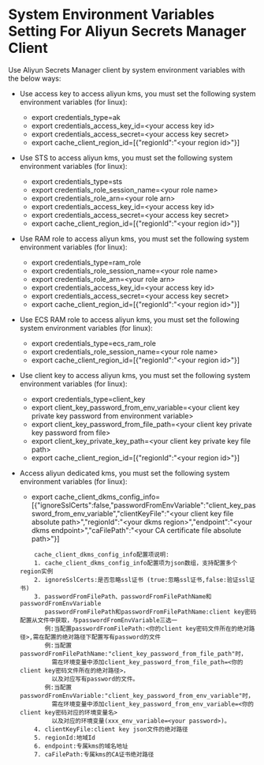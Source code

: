 # System Environment Variables Setting For Aliyun Secrets Manager Client 

Use Aliyun Secrets Manager client by system environment variables with the below ways:

* Use access key to access aliyun kms, you must set the following system environment variables (for linux):

	- export credentials\_type=ak
	- export credentials\_access\_key\_id=\<your access key id>
	- export credentials\_access\_secret=\<your access key secret>
	- export cache\_client\_region\_id=[{"regionId":"\<your region id>"}]

* Use STS to access aliyun kms, you must set the following system environment variables (for linux):

	- export credentials\_type=sts
	- export credentials\_role\_session_name=\<your role name>
	- export credentials\_role\_arn=\<your role arn>
	- export credentials\_access\_key\_id=\<your access key id>
	- export credentials\_access\_secret=\<your access key secret>
	- export cache\_client\_region\_id=[{"regionId":"\<your region id>"}]

* Use RAM role to access aliyun kms, you must set the following system environment variables (for linux):

	- export credentials_type=ram\_role
	- export credentials\_role\_session\_name=\<your role name>
	- export credentials\_role\_arn=\<your role arn>
	- export credentials\_access\_key\_id=\<your access key id>
	- export credentials\_access\_secret=\<your access key secret>
	- export cache\_client\_region\_id=[{"regionId":"\<your region id>"}]

* Use ECS RAM role to access aliyun kms, you must set the following system environment variables (for linux):

	- export credentials\_type=ecs\_ram\_role
	- export credentials\_role\_session\_name=\<your role name>
	- export cache\_client\_region\_id=[{"regionId":"\<your region id>"}]

* Use client key to access aliyun kms, you must set the following system environment variables (for linux):

	- export credentials\_type=client\_key
	- export client\_key\_password\_from\_env\_variable=\<your client key private key password from environment variable>
	- export client\_key\_password\_from\_file\_path=\<your client key private key password from file>
	- export client\_key\_private\_key\_path=\<your client key private key file path>
	- export cache\_client\_region\_id=[{"regionId":"\<your region id>"}]

* Access aliyun dedicated kms, you must set the following system environment variables (for linux):

	- export cache_client_dkms_config_info=[{"ignoreSslCerts":false,"passwordFromEnvVariable":"client_key_password_from_env_variable","clientKeyFile":"\<your client key file absolute path>","regionId":"\<your dkms region>","endpoint":"\<your dkms endpoint>","caFilePath":"\<your CA certificate file absolute path>"}]
    ```
        cache_client_dkms_config_info配置项说明:
        1. cache_client_dkms_config_info配置项为json数组，支持配置多个region实例
        2. ignoreSslCerts:是否忽略ssl证书 (true:忽略ssl证书,false:验证ssl证书)
        3. passwordFromFilePath、passwordFromFilePathName和passwordFromEnvVariable
           passwordFromFilePath和passwordFromFilePathName:client key密码配置从文件中获取，与passwordFromEnvVariable三选一
           例:当配置passwordFromFilePath:<你的client key密码文件所在的绝对路径>,需在配置的绝对路径下配置写有password的文件
           例:当配置passwordFromFilePathName:"client_key_password_from_file_path"时，
             需在环境变量中添加client_key_password_from_file_path=<你的client key密码文件所在的绝对路径>，
             以及对应写有password的文件。
           例:当配置passwordFromEnvVariable:"client_key_password_from_env_variable"时，
             需在环境变量中添加client_key_password_from_env_variable=<你的client key密码对应的环境变量名>
             以及对应的环境变量(xxx_env_variable=<your password>)。
        4. clientKeyFile:client key json文件的绝对路径
        5. regionId:地域Id
        6. endpoint:专属kms的域名地址
  		7. caFilePath:专属kms的CA证书绝对路径
    ```